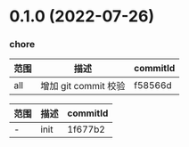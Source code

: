 # 0.1.0 (2022-07-26)

### chore
范围|描述|commitId
--|--|--
 all | 增加 git commit 校验 | f58566d


范围|描述|commitId
--|--|--
 - | init | 1f677b2

